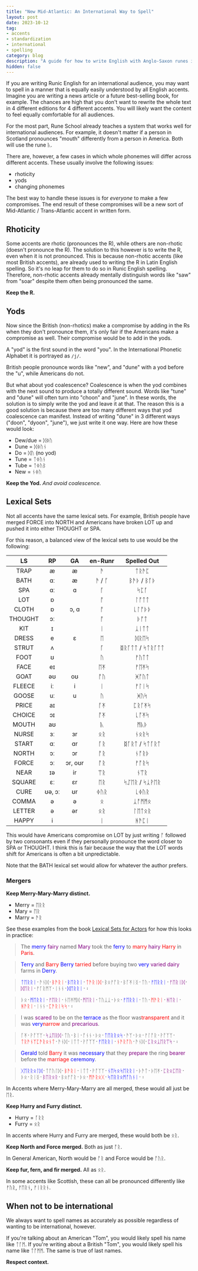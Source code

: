 ```yaml
---
title: "New Mid-Atlantic: An International Way to Spell"
layout: post
date: 2023-10-12
tag:
- accents
- standardization
- international
- spelling
category: blog
description: "A guide for how to write English with Anglo-Saxon runes in the most International way, creating a kind of mid-atlantic accent in writing."
hidden: false
---
```


If you are writing Runic English for an international audience, you may want to spell in a manner that is equally easily understood by all English accents. Imagine you are writing a news article or a future best-selling book, for example. The chances are high that you don't want to rewrite the whole text in 4 different editions for 4 different accents. You will likely want the content to feel equally comfortable for all audiences.

For the most part, Rune School already teaches a system that works well for international audiences. For example, it doesn't matter if a person in Scotland pronounces "mouth" differently from a person in America. Both will use the rune ᚣ.

There are, however, a few cases in which whole phonemes will differ across different accents. These usually involve the following issues:

- rhoticity
- yods
- changing phonemes

The best way to handle these issues is for *everyone* to make a few compromises. The end result of these compromises will be a new sort of Mid-Atlantic / Trans-Atlantic accent in written form.

## Rhoticity

Some accents are rhotic (pronounces the R), while others are non-rhotic (doesn't pronounce the R). The solution to this however is to write the R, even when it is not pronounced. This is because non-rhotic accents (like most British accents), are already used to writing the R in Latin English spelling. So it's no leap for them to do so in Runic English spelling. Therefore, non-rhotic accents already mentally distinguish words like "saw" from "soar" despite them often being pronounced the same.

**Keep the R.**

## Yods

Now since the British (non-rhotics) make a compromise by adding in the Rs when they don't pronounce them, it's only fair if the Americans make a compromise as well. Their compromise would be to add in the yods.

A "yod" is the first sound in the word "you". In the International Phonetic Alphabet it is portrayed as `/j/`.

British people pronounce words like "new", and "dune" with a yod before the "u", while Americans do not. 

But what about yod coalescence? Coalescence is when the yod combines with the next sound to produce a totally different sound. Words like "tune" and "dune" will often turn into "choon" and "june". In these words, the solution is to simply write the yod and leave it at that. The reason this is a good solution is because there are too many different ways that yod coalescence can manifest. Instead of writing "dune" in 3 different ways ("doon", "dyoon", "june"), we just write it one way. Here are how these would look:

- Dew/due = ᛞᛄᚢ
- Dune = ᛞᛄᚢᚾ
- Do = ᛞᚢ (no yod)
- Tune = ᛏᛄᚢᚾ
- Tube = ᛏᛄᚢᛒ
- New = ᚾᛄᚢ

**Keep the Yod.** *And avoid coalescence.*

## Lexical Sets

Not all accents have the same lexical sets. For example, British people have merged FORCE into NORTH and Americans have broken LOT up and pushed it into either THOUGHT or SPA.

For this reason, a balanced view of the lexical sets to use would be the following:

|    LS   |   RP   |    GA   | en-Runr |   Spelled Out  |
|:-------:|:------:|:-------:|:-------:|:--------------:|
|   TRAP  |    æ   |    æ    | ᚫ       | ᛏᚱᚫᛈ           |
|   BATH  |   ɑː   |    æ    | ᚫ / ᚪ   | ᛒᚫᚦ / ᛒᚪᚦ      |
|   SPA   |   ɑː   |    ɑ    | ᚪ       | ᛋᛈᚪ           |
|   LOT   |    ɒ   |         | ᚩ       | ᛚᚩᛏᛏ           |
|  CLOTH  |   ɒ    |   ɔ, ɑ  | ᚩ       | ᚳᛚᚩᚦᚦ           |
| THOUGHT |   ɔː   |         | ᚩ       | ᚦᚩᛏ            |
|   KIT   |    ɪ   |         | ᛁ       | ᛣᛁᛏᛏ           |
|  DRESS  |    e   |    ɛ    | ᛖ       | ᛞᚱᛖᛋ          |
|  STRUT  |    ʌ   |         | ᚪ       | ᛥᚱᚪᛏᛏ / ᛋᛏᚱᚪᛏᛏ |
|   FOOT  |    ʊ   |         | ᚢ       | ᚠᚢᛏᛏ           |
|   FACE  |   eɪ   |         | ᛖᛡ      | ᚠᛖᛡᛋ           |
|   GOAT  |   əʊ   |    oʊ   | ᚩᚢ      | ᚸᚩᚢᛏ           |
|  FLEECE |   iː   |    i    | ᛁ       | ᚠᛚᛁᛋ           |
|  GOOSE  |   uː   |    u    | ᚢ      | ᚸᚢᛋ            |
|  PRICE  |   aɪ   |         | ᚪᛡ      | ᛈᚱᚪᛡᛋ          |
|  CHOICE |   ɔɪ   |         | ᚩᛡ      | ᚳᚩᛡᛋ           |
|  MOUTH  |   aʊ   |         | ᚣ       | ᛗᚣᚦ            |
|  NURSE  |   ɜː   |    ɜr   | ᛟᚱ      | ᚾᛟᚱᛋ           |
|  START  |   ɑː   |    ɑr   | ᚪᚱ      | ᛥᚪᚱᛏ / ᛋᛏᚪᚱᛏ   |
|  NORTH  |   ɔː   |    ɔr   | ᚩᚱ      | ᚾᚩᚱᚦ           |
|  FORCE  |   ɔː   | ɔr, oʊr | ᚩᚱ      | ᚠᚩᚱᛋ           |
|   NEAR  |   ɪə   |    ir   | ᛠᚱ      | ᚾᛠᚱ            |
|  SQUARE |   ɛː   |    ɛr   | ᛖᚱ      | ᛋᛢᛖᚱ / ᛋᛣᚹᛖᚱ   |
|   CURE  | ʊə, ɔː |    ʊr   | ᛄᚢᚱ     | ᚳᛄᚢᚱ          |
|  COMMA  |    ə   |    ə    | ᛟ       | ᛣᚩᛗᛗᛟ           |
|  LETTER |    ə   |    ər   | ᛟᚱ     | ᛚᛖᛏᛟᚱ          |
|  HAPPY  |    i   |         | ᛁ       | ᚻᚫᛈᛁ           |

This would have Americans compromise on LOT by just writing ᚩ followed by two consonants even if they personally pronounce the word closer to SPA or THOUGHT. I think this is fair because the way that the LOT words shift for Americans is often a bit unpredictable.

Note that the BATH lexical set would allow for whatever the author prefers.

### Mergers

**Keep Merry-Mary-Marry distinct.**

- Merry = ᛖᚱᚱ
- Mary = ᛖᚱ
- Marry = ᚫᚱ

See these examples from the book [Lexical Sets for Actors](https://ecampusontario.pressbooks.pub/lexicalsets/chapter/2-dress-lexical-set/#mergers) for how this looks in practice:

> The <span style="color:blue">merry</span> <span style="color:purple">fairy</span> named <span style="color:purple">Mary</span> took the <span style="color:blue">ferry</span> to <span style="color:red">marry</span> <span style="color:purple">hairy</span> <span style="color:red">Harry</span> in <span style="color:red">Paris</span>.

> <span style="color:blue">Terry</span> and <span style="color:red">Barry</span> <span style="color:blue">Berry</span> <span style="color:red">tarried</span> before buying two <span style="color:blue">very</span> <span style="color:purple">varied</span> <span style="color:purple">dairy</span> farms in <span style="color:blue">Derry</span>.

> <span style="color:blue">ᛏᛖᚱᚱᛁ</span>᛫​ᚫᚾᛞ᛫<span style="color:red">​ᛒᚫᚱᛁ</span>᛫<span style="color:blue">​ᛒᛖᚱᚱᛁ</span>᛫<span style="color:red">​ᛏᚫᚱᛁᛞ</span>᛫​ᛒᛟᚠᚩᚱ᛫​ᛒᚪᛡᛁᛝ᛫​ᛏᚢ᛫​<span style="color:blue">ᚠᛖᚱᚱᛁ</span>᛫<span style="color:purple">​ᚠᛖᚱᛁᛞ</span>᛫<span style="color:purple">​ᛞᛖᚱᛁ</span>᛫​ᚠᚪᚱᛗᛉ᛫​ᛁᚾᚾ᛫<span style="color:blue">​ᛞᛖᚱᚱᛁ</span>᛫​᛬​

> ᚦᛟ᛫<span style="color:blue">​ᛗᛖᚱᚱᛁ</span>᛫<span style="color:purple">​ᚠᛖᚱᛁ</span>᛫​ᚾᛖᛡᛗᛞ᛫<span style="color:purple">​ᛗᛖᚱᛁ</span>᛫​ᛏᚢᛣᛣ᛫​ᚦᛟ᛫<span style="color:blue">​ᚠᛖᚱᚱᛁ</span>᛫​ᛏᚢ᛫<span style="color:red">​ᛗᚫᚱᛁ</span>᛫<span style="color:purple">​ᚻᛖᚱᛁ</span>᛫<span style="color:red">​ᚻᚫᚱᛁ</span>᛫​ᛁᚾᚾ᛫<span style="color:red">​ᛈᚫᚱᛁᛋᛋ</span>᛫​᛬​

> I was <span style="color:purple">scared</span> to be on the <span style="color:blue">terrace</span> as the floor was ​<span style="color:red">transparent</span> and it was <span style="color:blue">very</span> ​<span style="color:red">narrow</span> and <span style="color:purple">precarious</span>.

> ᚪᛡ᛫​ᚹᚩᛉᛉ᛫<span style="color:purple">​ᛋᛣᛖᚱᛞ</span>᛫​ᛏᚢ᛫​ᛒᛁ᛫​ᚩᚾᚾ᛫​ᚦᛟ᛫<span style="color:blue">​ᛏᛖᚱᚱᛟᛋ</span>᛫​ᚫᛉ᛫​ᚦᛟ᛫​ᚠᛚᚩᚱ᛫​ᚹᚩᛉᛉ᛫​<span style="color:red">ᛏᚱᚫᚾᛉᛈᚫᚱᛟᚾᛏ</span>᛫​ᚫᚾᛞ᛫​ᛁᛏᛏ᛫​ᚹᚩᛉᛉ᛫<span style="color:blue">​ᚠᛖᚱᚱᛁ</span>᛫​<span style="color:red">ᚾᚫᚱᚩᚢ</span>᛫​ᚫᚾᛞ᛫<span style="color:purple">​ᛈᚱᛟᛣᛖᚱᛠᛋ</span>᛫​᛬​

> <span style="color:blue">Gerald</span> told <span style="color:red">Barry</span> it was <span style="color:blue">necessary</span> that they <span style="color:purple">prepare</span> the ring <span style="color:purple">bearer</span> before the <span style="color:red">marriage</span> <span style="color:blue">ceremony</span>.

> <span style="color:blue">ᚷᛖᚱᚱᛟᛚᛞ</span>᛫​ᛏᚩᚢᛚᛞ᛫<span style="color:red">​ᛒᚫᚱᛁ</span>᛫​ᛁᛏᛏ᛫​ᚹᚩᛉᛉ᛫<span style="color:blue">​ᚾᛖᛋᛟᛋᛖᚱᚱᛁ</span>᛫​ᚦᚫᛏ᛫​ᚦᛖᛡ᛫​<span style="color:purple">ᛈᚱᛟᛈᛖᚱ</span>᛫​ᚦᛟ᛫​ᚱᛁᛝ᛫<span style="color:purple">​ᛒᛖᚱᛟᚱ</span>᛫​ᛒᛟᚠᚩᚱ᛫​ᚦᛟ᛫<span style="color:red">​ᛗᚫᚱᛟᚷ</span>᛫<span style="color:blue">​ᛋᛖᚱᚱᛟᛗᚩᚢᚾᛁ</span>᛫​᛬​

In Accents where Merry-Mary-Marry are all merged, these would all just be ᛖᚱ.

**Keep Hurry and Furry distinct.**

- Hurry = ᚪᚱᚱ
- Furry = ᛟᚱ

In accents where Hurry and Furry are merged, these would both be ᛟᚱ.

**Keep North and Force merged.** Both as just ᚩᚱ.

In General American, North would be ᚩᚱ and Force would be ᚩᚢᚱ.

**Keep fur, fern, and fir merged.** All as ᛟᚱ.

In some accents like Scottish, these can all be pronounced differently like ​ᚠᚢᚱ, ​ᚠᛖᚱᚾ, ​ᚠᛁᚱᚱᚾ. 

## When not to be international

We always want to spell names as accurately as possible regardless of wanting to be international, however. 

If you're talking about an American "Tom", you would likely spell his name like ᛏᚪᛗ. If you're writing about a British "Tom", you would likely spell his name like ᛏᚩᛗᛗ. The same is true of last names.

**Respect context.**
